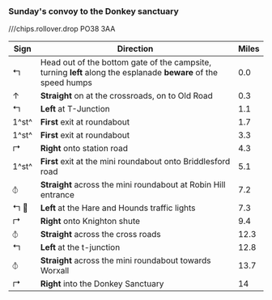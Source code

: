 ### Sunday's convoy to the Donkey sanctuary

///chips.rollover.drop PO38 3AA

| Sign               | Direction                                                                                                       | Miles |
| ------------------ | --------------------------------------------------------------------------------------------------------------- | ----- |
| &#x21b0;           | Head out of the bottom gate of the campsite, turning **left** along the esplanade **beware** of the speed humps | 0.0   |
| &#x2191;           | **Straight** on at the crossroads, on to Old Road                                                               | 0.3   |
| &#x21b0;           | **Left** at T-Junction                                                                                          | 1.1   |
| 1^st^              | **First** exit at roundabout                                                                                    | 1.7   |
| 1^st^              | **First** exit at roundabout                                                                                    | 3.3   |
| &#x21b1;           | **Right** onto station road                                                                                     | 4.3   |
| 1^st^              | **First** exit at the mini roundabout onto Briddlesford road                                                    | 5.1   |
| &#x29BD;           | **Straight** across the mini roundabout at Robin Hill entrance                                                  | 7.2   |
| &#x21b0; &#x1F6A6; | **Left** at the Hare and Hounds traffic lights                                                                  | 7.3   |
| &#x21b1;           | **Right** onto Knighton shute                                                                                   | 9.4   |
| &#x29BD;           | **Straight** across the cross roads                                                                             | 12.3    |
| &#x21b0;           | **Left** at the t-junction                                                                                      | 12.8  |
| &#x29BD;           | **Straight** across the mini roundabout towards Worxall                                                         | 13.7  |
| &#x21b1;           | **Right** into the Donkey Sanctuary                                                                             | 14  |
